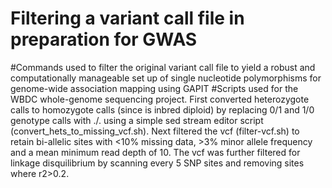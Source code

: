 # Filtering a variant call file in preparation for GWAS
#Commands used to filter the original variant call file to yield a robust and computationally manageable set up of single nucleotide polymorphisms for genome-wide association mapping using GAPIT
#Scripts used for the WBDC whole-genome sequencing project.
First converted heterozygote calls to homozygote calls (since is inbred diploid) by replacing 0/1 and 1/0 genotype calls with ./. using a simple sed stream editor script (convert_hets_to_missing_vcf.sh).
Next filtered the vcf (filter-vcf.sh) to retain bi-allelic sites with <10% missing data, >3% minor allele frequency and a mean minimum read depth of 10. The vcf was further filtered for linkage disquilibrium by scanning every 5 SNP sites and removing sites where r2>0.2.
